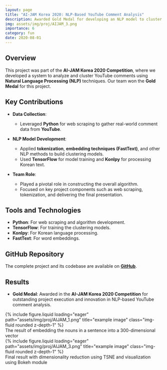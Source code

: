 ```yaml
---
layout: page
title: "AI-JAM Korea 2020: NLP-Based YouTube Comment Analysis"
description: Awarded Gold Medal for developing an NLP model to cluster real-world YouTube comments
img: assets/img/proj/AIJAM_3.png
importance: 6
category: fun
date: 2020-08-01
---
```


## Overview

This project was part of the **AI-JAM Korea 2020 Competition**, where we developed a system to analyze and cluster YouTube comments using **Natural Language Processing (NLP)** techniques. Our team won the **Gold Medal** for this project.

## Key Contributions

- **Data Collection**:
  - Leveraged **Python** for web scraping to gather real-world comment data from **YouTube**.
- **NLP Model Development**:

  - Applied **tokenization**, **embedding techniques (FastText)**, and other NLP methods to build clustering models.
  - Used **TensorFlow** for model training and **Konlpy** for processing Korean text.

- **Team Role**:
  - Played a pivotal role in constructing the overall algorithm.
  - Focused on key project components such as web scraping, tokenization, and delivering the final presentation.

## Tools and Technologies

- **Python**: For web scraping and algorithm development.
- **TensorFlow**: For training the clustering models.
- **Konlpy**: For Korean language processing.
- **FastText**: For word embeddings.

## GitHub Repository

The complete project and its codebase are available on <a href="https://github.com/ottlseo/AI-JAM_KOREA_2020" target="_blank"><i class="fab fa-github"></i> **GitHub**</a>.

## Results

- **Gold Medal**: Awarded in the **AI-JAM Korea 2020 Competition** for outstanding project execution and innovation in NLP-based YouTube comment analysis.

<div class="row">
    <div class="col-sm mt-3 mt-md-0">
        {% include figure.liquid loading="eager" path="assets/img/proj/AIJAM_1.png" title="example image" class="img-fluid rounded z-depth-1" %}
    </div>
</div>
<div class="caption">
    The result of embedding the nouns in a sentence into a 300-dimensional vector
</div>

<div class="row">
    <div class="col-sm mt-3 mt-md-0">
        {% include figure.liquid loading="eager" path="assets/img/proj/AIJAM_3.png" title="example image" class="img-fluid rounded z-depth-1" %}
    </div>
</div>
<div class="caption">
    Final result with dimensionality reduction using TSNE and visualization using Bokeh module
</div>
